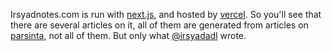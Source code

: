 Irsyadnotes.com is run with [next.js](https://nextjs.org/), and hosted by [vercel](https://vercel.com/dashboard). So you'll see that there are several articles on it, all of them are generated from articles on [parsinta](https://parsinta.com/articles), not all of them. But only what [@irsyadadl](https://twitter.com/irsyadadl) wrote.
